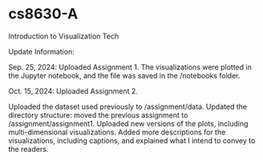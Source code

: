 # cs8630-A
Introduction to Visualization Tech


Update Information:

Sep. 25, 2024: Uploaded Assignment 1.
The visualizations were plotted in the Jupyter notebook, and the file was saved in the /notebooks folder.

Oct. 15, 2024: Uploaded Assignment 2.

Uploaded the dataset used previously to /assignment/data.
Updated the directory structure: moved the previous assignment to /assignment/assignment1.
Uploaded new versions of the plots, including multi-dimensional visualizations.
Added more descriptions for the visualizations, including captions, and explained what I intend to convey to the readers.
